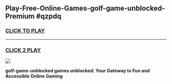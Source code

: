 
## Play-Free-Online-Games-golf-game-unblocked-Premium #qzpdq
<h3>
<a href="https://premium.freeplayer.one?title=golf-game-unblocked&ref=8M">CLICK TO PLAY</a></h3>
<hr>

<h3>
<a href="https://premium.freeplayer.one?title=golf-game-unblocked&ref=8M">CLICK 2 PLAY</a>
  
</h3>

<a href="https://premium.freeplayer.one?title=golf-game-unblocked&ref=8M"><img src="https://clearcache.store/games.png"></a>


**golf-game-unblocked games unblocked: Your Gateway to Fun and Accessible Online Gaming**

